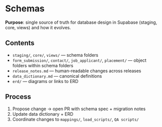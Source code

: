 # Schemas

**Purpose**: single source of truth for database design in Supabase (staging, core, views) and how it evolves.

## Contents
- `staging/`, `core/`, `views/` — schema folders
- `form_submission/`, `contact/`, `job_applicant/`, `placement/` — object folders within schema folders
- `release_notes.md` — human-readable changes across releases
- `data_dictionary.md` — canonical definitions
- `erd/` — diagrams or links to ERD

## Process
1) Propose change → open PR with schema spec + migration notes
2) Update data dictionary + ERD
3) Coordinate changes to `mappings/`, `load_scripts/`, `QA scripts/`
